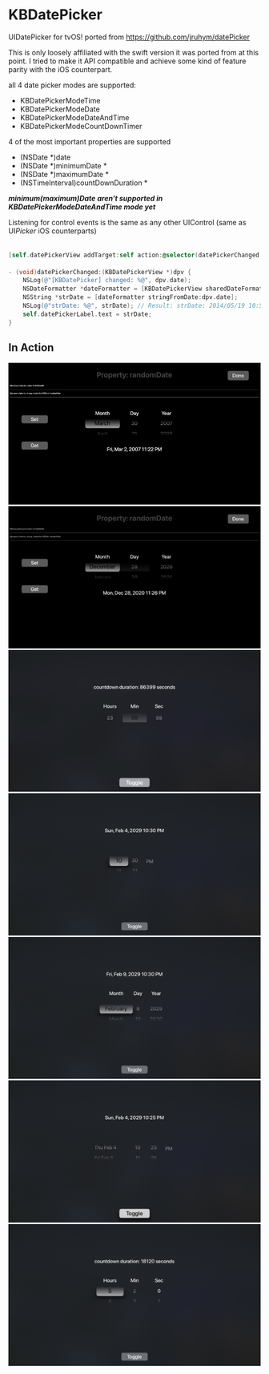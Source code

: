 # KBDatePicker
UIDatePicker for tvOS! ported from https://github.com/jruhym/datePicker

This is only loosely affiliated with the swift version it was ported from at this point. I tried to make it API compatible and achieve some kind of feature parity with the iOS counterpart.

all 4 date picker modes are supported:

- KBDatePickerModeTime
- KBDatePickerModeDate
- KBDatePickerModeDateAndTime
- KBDatePickerModeCountDownTimer

4 of the most important properties are supported

- (NSDate *)date
- (NSDate *)minimumDate *
- (NSDate *)maximumDate *
- (NSTimeInterval)countDownDuration *

***minimum(maximum)Date aren't supported in KBDatePickerModeDateAndTime mode yet***

Listening for control events is the same as any other UIControl (same as UI*Picker* iOS counterparts)

```Objective-C

[self.datePickerView addTarget:self action:@selector(datePickerChanged:) forControlEvents:UIControlEventValueChanged];

- (void)datePickerChanged:(KBDatePickerView *)dpv {
    NSLog(@"[KBDatePicker] changed: %@", dpv.date);
    NSDateFormatter *dateFormatter = [KBDatePickerView sharedDateFormatter];
    NSString *strDate = [dateFormatter stringFromDate:dpv.date];
    NSLog(@"strDate: %@", strDate); // Result: strDate: 2014/05/19 10:51:50
    self.datePickerLabel.text = strDate;
}
```
## In Action
![FLEXing](FLEX.png "Example embedded in FLEX")
![FLEXing Action](datePickerScience.gif "In Action")
![Sample App](date_picker.gif "In Sample App")
![KBDatePickerModeTime](Examples/KBDatePickerModeTime.png "KBDatePickerModeTime")
![KBDatePickerModeDate](Examples/KBDatePickerModeDate.png "KBDatePickerModeDate")
![KBDatePickerModeDateAndTime](Examples/KBDatePickerModeDateAndTime.png "KBDatePickerModeDateAndTime")
![KBDatePickerModeCountDownTimer](Examples/KBDatePickerModeCountDownTimer.png "KBDatePickerModeCountDownTimer")
